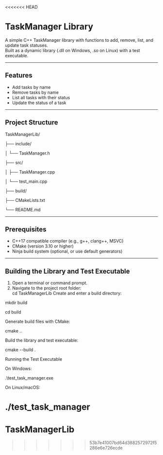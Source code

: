 <<<<<<< HEAD
# TaskManager Library

A simple C++ TaskManager library with functions to add, remove, list, and update task statuses.  
Built as a dynamic library (.dll on Windows, .so on Linux) with a test executable.

---

## Features

- Add tasks by name  
- Remove tasks by name  
- List all tasks with their status  
- Update the status of a task  

---

## Project Structure

TaskManagerLib/

├── include/

│ └── TaskManager.h

├── src/

│ ├── TaskManager.cpp

│ └── test_main.cpp

├── build/

├── CMakeLists.txt

└── README.md


---

## Prerequisites

- C++17 compatible compiler (e.g., g++, clang++, MSVC)  
- CMake (version 3.10 or higher)  
- Ninja build system (optional, or use default generators)  

---

## Building the Library and Test Executable

1. Open a terminal or command prompt.  
2. Navigate to the project root folder:  
   cd TaskManagerLib
Create and enter a build directory:

mkdir build

cd build

Generate build files with CMake:

cmake ..

Build the library and test executable:

cmake --build .

Running the Test Executable

On Windows:

.\test_task_manager.exe

On Linux/macOS:

./test_task_manager
=======
# TaskManagerLib
>>>>>>> 53b7e41007bd64d3882572972f5286e6e726ecde
